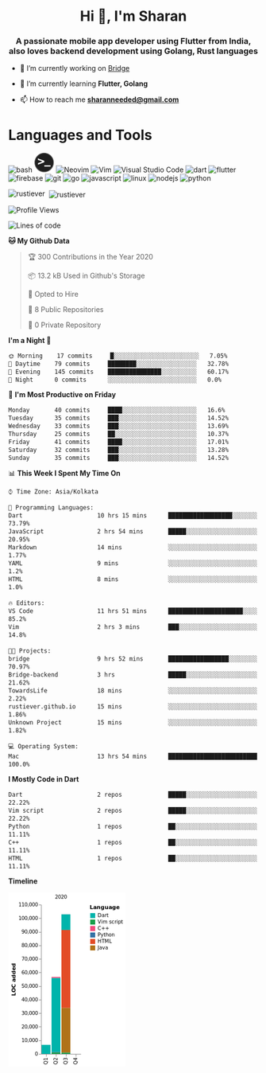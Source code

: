 <h1 align="center">Hi 👋, I'm Sharan</h1>
<h3 align="center">A passionate mobile app developer using Flutter from India, also loves backend development using Golang, Rust languages</h3>

* 🔭 I’m currently working on [Bridge](https://github.com/rustiever/bridge)

* 🌱 I’m currently learning **Flutter, Golang**

* 📫 How to reach me **sharanneeded@gmail.com**

# Languages and Tools

<p align="left">

  <img src="https://www.vectorlogo.zone/logos/gnu_bash/gnu_bash-icon.svg" alt="bash" width="40" height="40"/>

  <img src="https://raw.githubusercontent.com/github/explore/d92924b1d925bb134e308bd29c9de6c302ed3beb/topics/terminal/terminal.png" alt="Terminal" width="40" height="40"/> 

  <img src="https://www.vectorlogo.zone/logos/neovimio/neovimio-icon.svg" alt="Neovim" width="40" height="40"/> 
  
  <img src="https://www.vectorlogo.zone/logos/vim/vim-icon.svg" alt="Vim" width="40" height="40"/> 

  <img src="https://www.vectorlogo.zone/logos/visualstudio_code/visualstudio_code-icon.svg" alt="Visual Studio Code" width="40" height="40"/> 

  <img src="https://www.vectorlogo.zone/logos/dartlang/dartlang-icon.svg" alt="dart" width="40" height="40"/>

  <img src="https://www.vectorlogo.zone/logos/flutterio/flutterio-icon.svg" alt="flutter" width="40" height="40"/> 
  
  <img src="https://www.vectorlogo.zone/logos/firebase/firebase-icon.svg" alt="firebase" width="40" height="40"/>

  <img src="https://www.vectorlogo.zone/logos/git-scm/git-scm-icon.svg" alt="git" width="40" height="40"/> 

  <img src="https://devicons.github.io/devicon/devicon.git/icons/go/go-original.svg" alt="go" width="40" height="40"/>

  <img src="https://devicons.github.io/devicon/devicon.git/icons/javascript/javascript-original.svg" alt="javascript" width="40" height="40"/>
  
  <img src="https://devicons.github.io/devicon/devicon.git/icons/linux/linux-original.svg" alt="linux" width="40" height="40"/> 

  <img src="https://devicons.github.io/devicon/devicon.git/icons/nodejs/nodejs-original-wordmark.svg" alt="nodejs" width="40" height="40"/>

  <img src="https://devicons.github.io/devicon/devicon.git/icons/python/python-original.svg" alt="python" width="40" height="40"/>
  </p>
  <p> <img align="left" src="https://github-readme-stats.vercel.app/api/top-langs/?username=rustiever&layout=compact&hide=html" alt="rustiever" /></p>

  <p>&nbsp; <img align="center" src="https://github-readme-stats.vercel.app/api?username=rustiever&show_icons=true" alt="rustiever" /></p>

<!--START_SECTION:waka-->
![Profile Views](http://img.shields.io/badge/Profile%20Views-57-blue)

![Lines of code](https://img.shields.io/badge/From%20Hello%20World%20I%27ve%20Written-6.3%20million%20lines%20of%20code-blue)

**🐱 My Github Data** 

> 🏆 300 Contributions in the Year 2020
 > 
> 📦 13.2 kB Used in Github's Storage 
 > 
> 💼 Opted to Hire
 > 
> 📜 8 Public Repositories
 > 
> 🔑 0 Private Repository 
 > 
**I'm a Night 🦉** 

```text
🌞 Morning    17 commits     █░░░░░░░░░░░░░░░░░░░░░░░░   7.05% 
🌆 Daytime    79 commits     ████████░░░░░░░░░░░░░░░░░   32.78% 
🌃 Evening    145 commits    ███████████████░░░░░░░░░░   60.17% 
🌙 Night      0 commits      ░░░░░░░░░░░░░░░░░░░░░░░░░   0.0%

```
📅 **I'm Most Productive on Friday** 

```text
Monday       40 commits     ████░░░░░░░░░░░░░░░░░░░░░   16.6% 
Tuesday      35 commits     ███░░░░░░░░░░░░░░░░░░░░░░   14.52% 
Wednesday    33 commits     ███░░░░░░░░░░░░░░░░░░░░░░   13.69% 
Thursday     25 commits     ██░░░░░░░░░░░░░░░░░░░░░░░   10.37% 
Friday       41 commits     ████░░░░░░░░░░░░░░░░░░░░░   17.01% 
Saturday     32 commits     ███░░░░░░░░░░░░░░░░░░░░░░   13.28% 
Sunday       35 commits     ███░░░░░░░░░░░░░░░░░░░░░░   14.52%

```


📊 **This Week I Spent My Time On** 

```text
⌚︎ Time Zone: Asia/Kolkata

💬 Programming Languages: 
Dart                     10 hrs 15 mins      ██████████████████░░░░░░░   73.79% 
JavaScript               2 hrs 54 mins       █████░░░░░░░░░░░░░░░░░░░░   20.95% 
Markdown                 14 mins             ░░░░░░░░░░░░░░░░░░░░░░░░░   1.77% 
YAML                     9 mins              ░░░░░░░░░░░░░░░░░░░░░░░░░   1.2% 
HTML                     8 mins              ░░░░░░░░░░░░░░░░░░░░░░░░░   1.0%

🔥 Editors: 
VS Code                  11 hrs 51 mins      █████████████████████░░░░   85.2% 
Vim                      2 hrs 3 mins        ███░░░░░░░░░░░░░░░░░░░░░░   14.8%

🐱‍💻 Projects: 
bridge                   9 hrs 52 mins       █████████████████░░░░░░░░   70.97% 
Bridge-backend           3 hrs               █████░░░░░░░░░░░░░░░░░░░░   21.62% 
TowardsLife              18 mins             ░░░░░░░░░░░░░░░░░░░░░░░░░   2.22% 
rustiever.github.io      15 mins             ░░░░░░░░░░░░░░░░░░░░░░░░░   1.86% 
Unknown Project          15 mins             ░░░░░░░░░░░░░░░░░░░░░░░░░   1.82%

💻 Operating System: 
Mac                      13 hrs 54 mins      █████████████████████████   100.0%

```

**I Mostly Code in Dart** 

```text
Dart                     2 repos             █████░░░░░░░░░░░░░░░░░░░░   22.22% 
Vim script               2 repos             █████░░░░░░░░░░░░░░░░░░░░   22.22% 
Python                   1 repos             ██░░░░░░░░░░░░░░░░░░░░░░░   11.11% 
C++                      1 repos             ██░░░░░░░░░░░░░░░░░░░░░░░   11.11% 
HTML                     1 repos             ██░░░░░░░░░░░░░░░░░░░░░░░   11.11%

```


**Timeline**

![Chart not found](https://github.com/rustiever/rustiever/blob/master/charts/bar_graph.png) 


<!--END_SECTION:waka-->